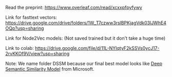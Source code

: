 Read the preprint: https://www.overleaf.com/read/xcxxpfpyfywy

Link for fasttext vectors: https://drive.google.com/drive/folders/1W_T7czww3rslBPKjagVdk03lJWhE4OQp?usp=sharing

Link for Node2Vec models: (Not saved trained but it don't take a huge time)

Link to colab: https://drive.google.com/file/d/11L-NYIqtyF2kSSVs0ycJ17-2rvKKOf9V/view?usp=sharing

Note: We name folder DSSM because our final best model looks like [Deep Semantic Similarity Model](https://www.microsoft.com/en-us/research/wp-content/uploads/2016/02/cikm2013_DSSM_fullversion.pdf) from Microsoft.
